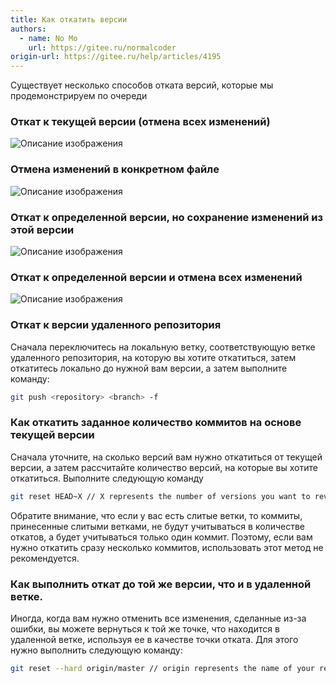 ```yaml
---
title: Как откатить версии
authors:
  - name: No Mo
    url: https://gitee.ru/normalcoder
origin-url: https://gitee.ru/help/articles/4195
---
```


Существует несколько способов отката версий, которые мы продемонстрируем по очереди

### Откат к текущей версии (отмена всех изменений)

![Описание изображения](https://static.oschina.net/uploads/img/201603/10161457_lf5m.gif)

### Отмена изменений в конкретном файле

![Описание изображения](https://static.oschina.net/uploads/img/201603/10161707_dstz.gif)

### Откат к определенной версии, но сохранение изменений из этой версии

![Описание изображения](https://static.oschina.net/uploads/img/201603/10162127_dLHO.gif)

### Откат к определенной версии и отмена всех изменений

![Описание изображения](https://static.oschina.net/uploads/img/201603/10162634_CKmm.gif)

### Откат к версии удаленного репозитория

Сначала переключитесь на локальную ветку, соответствующую ветке удаленного репозитория, на которую вы хотите откатиться, затем откатитесь локально до нужной вам версии, а затем выполните команду:

```bash
git push <repository> <branch> -f
```

### Как откатить заданное количество коммитов на основе текущей версии

Сначала уточните, на сколько версий вам нужно откатиться от текущей версии, а затем рассчитайте количество версий, на которые вы хотите откатиться. Выполните следующую команду

```bash
git reset HEAD~X // X represents the number of versions you want to revert, it is a number!
```

Обратите внимание, что если у вас есть слитые ветки, то коммиты, принесенные слитыми ветками, не будут учитываться в количестве откатов, а будет учитываться только один коммит. Поэтому, если вам нужно откатить сразу несколько коммитов, использовать этот метод не рекомендуется.

### Как выполнить откат до той же версии, что и в удаленной ветке.

Иногда, когда вам нужно отменить все изменения, сделанные из-за ошибки, вы можете вернуться к той же точке, что находится в удаленной ветке, используя ее в качестве точки отката. Для этого нужно выполнить следующую команду:

```bash
git reset --hard origin/master // origin represents the name of your remote repository, master represents the branch name
```
